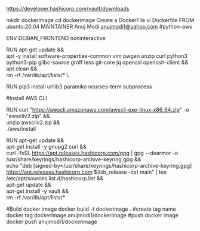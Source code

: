 
https://developer.hashicorp.com/vault/downloads

mkdir dockerimage
cd dockerimage
Create a DockerFile
vi Dockerfile
FROM ubuntu:20.04
MAINTAINER Anuj Modi <anujmodi1@yahoo.com>
#python-aws

ENV DEBIAN_FRONTEND noninteractive

RUN apt-get update && \
apt -y install software-properties-common vim pwgen unzip curl python3 python3-pip glibc-source groff less git-core jq openssl openssh-client && \
apt clean && \
rm -rf /var/lib/apt/lists/* \

RUN pip3 install urllib3 paramiko ncurses-term subprocess

#Install AWS CLI

RUN curl "https://awscli.amazonaws.com/awscli-exe-linux-x86_64.zip" -o "awscliv2.zip" && \
unzip awscliv2.zip && \
./aws/install

RUN apt-get update && \
apt-get install -y gnupg2 curl && \
curl -fsSL https://apt.releases.hashicorp.com/gpg | gpg --dearmor -o /usr/share/keyrings/hashicorp-archive-keyring.gpg && \
echo "deb [signed-by=/usr/share/keyrings/hashicorp-archive-keyring.gpg] https://apt.releases.hashicorp.com $(lsb_release -cs) main" | tee /etc/apt/sources.list.d/hashicorp.list && \
apt-get update && \
apt-get install -y vault && \
rm -rf /var/lib/apt/lists/*

#Build docker image
docker build -t dockerimage .
#create tag name
docker tag dockerimage anujmodi1/dockerimage
#push docker image
docker push anujmodi1/dockerimage